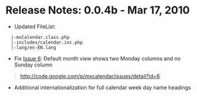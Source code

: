 # Release Notes: 0.0.4b - Mar 17, 2010 #

  * Updated FileList:
```
  |-mxCalendar.class.php
  |-includes/calendar.inc.php
  |-lang/en-EN.lang
```
  * Fix [Issue 6](https://code.google.com/p/mxcalendar/issues/detail?id=6): Default month view shows two Monday columns and no Sunday column
> http://code.google.com/p/mxcalendar/issues/detail?id=6
  * Additional internationalization for full calendar week day name headings